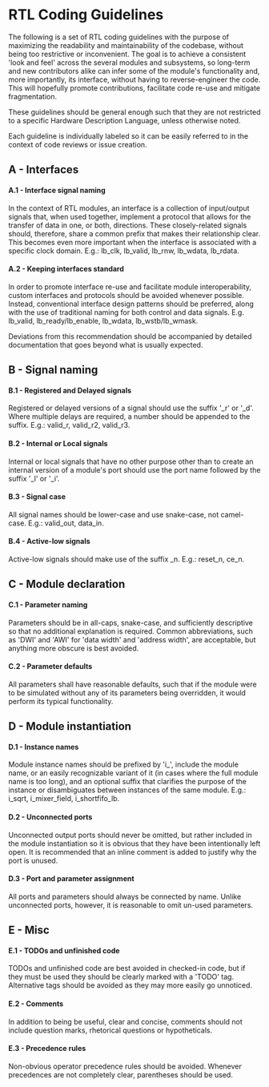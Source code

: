 RTL Coding Guidelines
=====================

The following is a set of RTL coding guidelines with the purpose of maximizing the readability and maintainability
of the codebase, without being too restrictive or inconvenient. The goal is to achieve a consistent 'look and feel'
across the several modules and subsystems, so long-term and new contributors alike can infer some of the
module's functionality and, more importantly, its interface, without having to reverse-engineer the code. This will
hopefully promote contributions, facilitate code re-use and mitigate fragmentation.

These guidelines should be general enough such that they are not restricted to a specific Hardware Description Language, unless otherwise noted.

Each guideline is individually labeled so it can be easily referred to in the context of code reviews or issue creation.

A - Interfaces
--

#### A.1 - Interface signal naming
In the context of RTL modules, an interface is a collection of input/output signals that, when used together, implement a protocol that allows for the transfer of data in one, or both, directions. These closely-related signals should, therefore, share a common prefix that makes their relationship clear. This becomes even more important when the interface is associated with a specific clock domain. E.g.: lb_clk, lb_valid, lb_rnw, lb_wdata, lb_rdata.


#### A.2 - Keeping interfaces standard
In order to promote interface re-use and facilitate module interoperability, custom interfaces and protocols should be avoided whenever possible. Instead, conventional interface design patterns should be preferred, along with the use of traditional naming for both control and data signals. E.g. lb_valid, lb_ready/lb_enable, lb_wdata, lb_wstb/lb_wmask.

Deviations from this recommendation should be accompanied by detailed documentation that goes beyond what is usually expected.

B - Signal naming
--

#### B.1 - Registered and Delayed signals
Registered or delayed versions of a signal should use the suffix '_r' or '_d'. Where multiple delays are required,
a number should be appended to the suffix. E.g.: valid_r, valid_r2, valid_r3.

#### B.2 - Internal or Local signals
Internal or local signals that have no other purpose other than to create an internal version of a module's port should
use the port name followed by the suffix '_l' or '_i'.

#### B.3 - Signal case
All signal names should be lower-case and use snake-case, not camel-case. E.g.: valid_out, data_in.

#### B.4 - Active-low signals
Active-low signals should make use of the suffix _n. E.g.: reset_n, ce_n.

C - Module declaration
--

#### C.1 - Parameter naming
Parameters should be in all-caps, snake-case, and sufficiently descriptive so that no additional explanation is required.
Common abbreviations, such as 'DWI' and 'AWI' for 'data width' and 'address width', are acceptable, but anything
more obscure is best avoided.

#### C.2 - Parameter defaults
All parameters shall have reasonable defaults, such that if the module were to be simulated without any of its parameters
being overridden, it would perform its typical functionality.

D - Module instantiation
--

#### D.1 - Instance names
Module instance names should be prefixed by 'i_', include the module name, or an easily recognizable variant of it (in cases where the
full module name is too long), and an optional suffix that clarifies the purpose of the instance or disambiguates between
instances of the same module. E.g.: i_sqrt, i_mixer_field, i_shortfifo_lb.

#### D.2 - Unconnected ports
Unconnected output ports should never be omitted, but rather included in the module instantiation so it is obvious that they
have been intentionally left open. It is recommended that an inline comment is added to justify why the port is unused.

#### D.3 - Port and parameter assignment
All ports and parameters should always be connected by name. Unlike unconnected ports, however, it is reasonable to omit un-used parameters.

E - Misc
--

#### E.1 - TODOs and unfinished code
TODOs and unfinished code are best avoided in checked-in code, but if they must be used they should be clearly marked with a 'TODO' tag. Alternative
tags should be avoided as they may more easily go unnoticed.

#### E.2 - Comments
In addition to being be useful, clear and concise, comments should not include question marks, rhetorical questions or hypotheticals.

#### E.3 - Precedence rules
Non-obvious operator precedence rules should be avoided. Whenever precedences are not completely clear, parentheses should be used.

